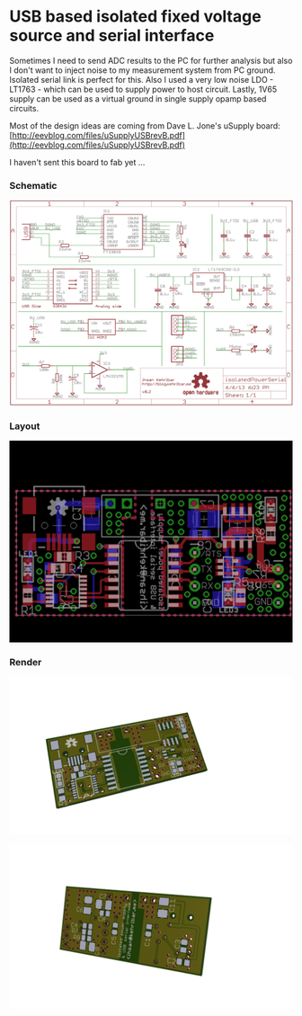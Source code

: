 USB based isolated fixed voltage source and serial interface
================

Sometimes I need to send ADC results to the PC for further analysis but also I don't want to inject noise to my measurement system from PC ground. Isolated serial link is perfect for this. Also I used a very low noise LDO - LT1763 - which can be used to supply power to host circuit. Lastly, 1V65 supply can be used as a virtual ground in single supply opamp based circuits.

Most of the design ideas are coming from Dave L. Jone's uSupply board: [http://eevblog.com/files/uSupplyUSBrevB.pdf](http://eevblog.com/files/uSupplyUSBrevB.pdf)

I haven't sent this board to fab yet …

### Schematic

![](isolatedPowerSerial_sch.png)

### Layout

![](isolatedPowerSerial_brd.png)

### Render

![](render_front.png)

![](render_back.png)

